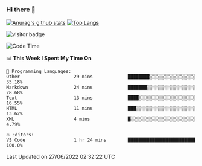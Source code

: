 ### Hi there 👋

<!--
**Akelio-zhang/akelio-zhang** is a ✨ _special_ ✨ repository because its `README.md` (this file) appears on your GitHub profile.

Here are some ideas to get you started:

- 🔭 I’m currently working on ...
- 🌱 I’m currently learning ...
- 👯 I’m looking to collaborate on ...
- 🤔 I’m looking for help with ...
- 💬 Ask me about ...
- 📫 How to reach me: ...
- 😄 Pronouns: ...
- ⚡ Fun fact: ...
-->

[![Anurag's github stats](https://github-readme-stats.vercel.app/api?username=akelio-zhang&line_height=24&hide=contribs&show_icons=true&count_private=true)](https://github.com/anuraghazra/github-readme-stats)
[![Top Langs](https://github-readme-stats.vercel.app/api/top-langs/?username=akelio-zhang&card_width=240&layout=compact&hide=html)](https://github.com/anuraghazra/github-readme-stats)


![visitor badge](https://komarev.com/ghpvc/?username=akelio-zhang&label=PROFILE+VIEWS&style=for-the-badge)
<!--START_SECTION:waka-->
![Code Time](http://img.shields.io/badge/Code%20Time-0%20secs-blue)

📊 **This Week I Spent My Time On** 

```text
💬 Programming Languages: 
Other                    29 mins             ████████░░░░░░░░░░░░░░░░░   35.18% 
Markdown                 24 mins             ███████░░░░░░░░░░░░░░░░░░   28.68% 
Text                     13 mins             ████░░░░░░░░░░░░░░░░░░░░░   16.55% 
HTML                     11 mins             ███░░░░░░░░░░░░░░░░░░░░░░   13.62% 
XML                      4 mins              █░░░░░░░░░░░░░░░░░░░░░░░░   4.79%

🔥 Editors: 
VS Code                  1 hr 24 mins        █████████████████████████   100.0%

```


 Last Updated on 27/06/2022 02:32:22 UTC
<!--END_SECTION:waka-->

